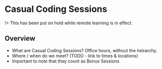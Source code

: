 # Casual Coding Sessions

!> This has been put on hold while remote learning is in effect.

## Overview
- What are Casual Coding Sessions? Office hours, without the heirarchy.
- Where / when do we meet? (TODO - link to times & locations)
- Important to note that they count as Bonus Sessions
